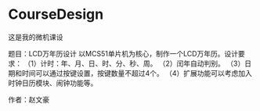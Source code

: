 # CourseDesign
这是我的微机课设

题目：LCD万年历设计
以MCS51单片机为核心，制作一个LCD万年历。设计要求：
（1）计时：年、月、日、时、分、秒、周。
（2）闰年自动判别。
（3）日期和时间可以通过按键设置，按键数量不超过4个。
（4）扩展功能可以考虑加入时钟日历模块、闹钟功能等。

作者：赵文豪
